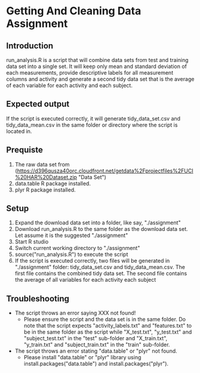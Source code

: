 # Getting And Cleaning Data Assignment

## Introduction
run_analysis.R is a script that will combine data sets from test and training data set into a single set. It will keep only mean and standard deviation of each measurements, provide descriptive labels for all measurement columns and activity and generate a second tidy data set that is the average of each variable for each activity and each subject.

## Expected output
If the script is executed correctly, it will generate tidy_data_set.csv and tidy_data_mean.csv in the same folder or directory where the script is located in.

## Prequiste
1. The raw data set from (https://d396qusza40orc.cloudfront.net/getdata%2Fprojectfiles%2FUCI%20HAR%20Dataset.zip "Data Set")
2. data.table R package installed.
3. plyr R package installed.

## Setup
1. Expand the download data set into a folder, like say, "./assignment"
2. Download run_analysis.R to the same folder as the download data set. Let assume it is the suggested "./assignment"
3. Start R studio
4. Switch current working directory to "./assignment"
5. source("run_analysis.R") to execute the script
6. If the script is executed correctly, two files will be generated in "./assignment" folder: tidy_data_set.csv and tidy_data_mean.csv. The first file contains the combined tidy data set. The second file contains the average of all variables for each activity each subject

## Troubleshooting
* The script throws an error saying XXX not found!
  * Please ensure the script and the data set is in the same folder. Do note that the script expects "activity_labels.txt" and "features.txt" to be in the same folder as the script while "X_test.txt", "y_test.txt" and "subject_test.txt" in the "test" sub-folder and "X_train.txt", "y_train.txt" and "subject_train.txt" in the "train" sub-folder.
* The script throws an error stating "data.table" or "plyr" not found.
  * Please install "data.table" or "plyr" library using install.packages("data.table") and install.packages("plyr").

